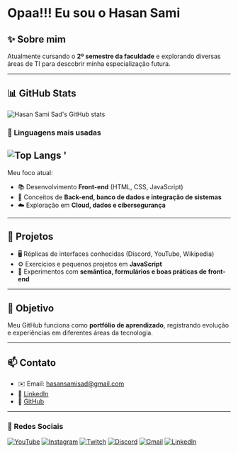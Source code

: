 # Opaa!!! Eu sou o Hasan Sami

## ✨ Sobre mim
Atualmente cursando o **2º semestre da faculdade** e explorando diversas áreas de TI para descobrir minha especialização futura.  

---

## 📊 GitHub Stats
![Hasan Sami Sad's GitHub stats](https://github-readme-stats.vercel.app/api?username=hasansamisad&show_icons=true&count_private=true&include_all_commits=true&theme=tokyonight)

### 🔧 Linguagens mais usadas
![Top Langs](https://github-readme-stats.vercel.app/api/top-langs/?username=hasansamisad&layout=compact&theme=dark)
'
---

Meu foco atual:
- 📚 Desenvolvimento **Front-end** (HTML, CSS, JavaScript)  
- 🧩 Conceitos de **Back-end, banco de dados e integração de sistemas**  
- ☁️ Exploração em **Cloud, dados e cibersegurança**  

---

## 📂 Projetos
- 🖥️ Réplicas de interfaces conhecidas (Discord, YouTube, Wikipedia)  
- ⚙️ Exercícios e pequenos projetos em **JavaScript**  
- 📑 Experimentos com **semântica, formulários e boas práticas de front-end**

---

## 🚀 Objetivo
Meu GitHub funciona como **portfólio de aprendizado**, registrando evolução e experiências em diferentes áreas da tecnologia.

---

## 📫 Contato
- ✉️ Email: hasansamisad@gmail.com  
- 💼 [LinkedIn](https://linkedin.com/in/hasansamisad)  
- 🐙 [GitHub](https://github.com/hasansamisad)  

---

### 🔗 Redes Sociais
[![YouTube](https://img.shields.io/badge/YouTube-FF0000?style=for-the-badge&logo=youtube&logoColor=white)](https://youtube.com/) 
[![Instagram](https://img.shields.io/badge/Instagram-E4405F?style=for-the-badge&logo=instagram&logoColor=white)](https://instagram.com/) 
[![Twitch](https://img.shields.io/badge/Twitch-9146FF?style=for-the-badge&logo=twitch&logoColor=white)](https://twitch.tv/) 
[![Discord](https://img.shields.io/badge/Discord-5865F2?style=for-the-badge&logo=discord&logoColor=white)](https://discord.com/) 
[![Gmail](https://img.shields.io/badge/Gmail-D14836?style=for-the-badge&logo=gmail&logoColor=white)](mailto:hasansamisad@gmail.com) 
[![LinkedIn](https://img.shields.io/badge/LinkedIn-0A66C2?style=for-the-badge&logo=linkedin&logoColor=white)](https://linkedin.com/in/hasansamisad)
